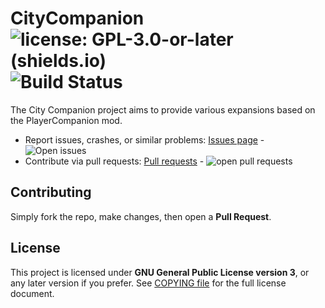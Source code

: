 # CityCompanion <br />![license: GPL-3.0-or-later (shields.io)](https://img.shields.io/badge/license-GPL--3.0--or--later-important) ![Build Status](https://ci.appveyor.com/api/projects/status/github/RelaperCrystal/CityCompanion?svg=true)

The City Companion project aims to provide various expansions based on the PlayerCompanion mod.

* Report issues, crashes, or similar problems: [Issues page](https://github.com/RelaperCrystal/citycompanion/issues) - ![Open issues](https://img.shields.io/github/issues/RelaperCrystal/CityCompanion)
* Contribute via pull requests: [Pull requests](https://bitbucket.org/RelaperCrystal/citycompanion/pull-requests/) - ![open pull requests](https://img.shields.io/github/issues-pr/RelaperCrystal/CityCompanion)

## Contributing

Simply fork the repo, make changes, then open a **Pull Request**.

## License

This project is licensed under **GNU General Public License version 3**, or any later version if you prefer. See [COPYING file](blob/main/COPYING) for the full license document.